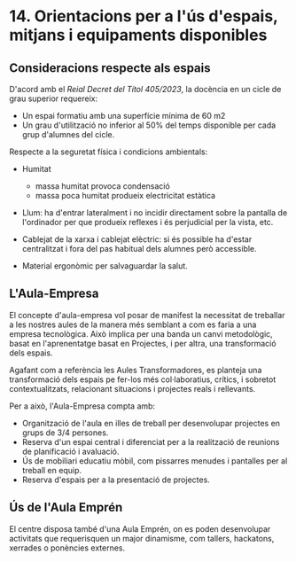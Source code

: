 # 14. Orientacions per a l'ús d'espais, mitjans i equipaments disponibles

<!-- Del que ja teniem a la plantilla-->

## Consideracions respecte als espais

D'acord amb el *Reial Decret del Títol 405/2023*, la docència en un cicle de grau superior requereix:

* Un espai formatiu amb una superfície mínima de 60 m2
* Un grau d'utilització no inferior al 50% del temps disponible per cada grup d'alumnes del cicle.

Respecte a la seguretat física i condicions ambientals:

* Humitat
    * massa humitat provoca condensació
    * massa poca humitat produeix electricitat estàtica

* Llum: ha d'entrar lateralment i no incidir directament sobre la pantalla de l'ordinador per que produeix reflexes i és perjudicial per la vista, etc.

* Cablejat de la xarxa i cablejat elèctric: si és possible ha d'estar centralitzat i fora del pas habitual dels alumnes però accessible.

* Material ergonòmic per salvaguardar la salut.

## L'Aula-Empresa

El concepte d'aula-empresa vol posar de manifest la necessitat de treballar a les nostres aules de la manera més semblant a com es faria a una empresa tecnològica. Això implica per una banda un canvi metodològic, basat en l'aprenentatge basat en Projectes, i per altra, una transformació dels espais.

Agafant com a referència les Aules Transformadores, es planteja una transformació dels espais pe fer-los més col·laboratius, crítics, i sobretot contextualitzats, relacionant situacions i projectes reals i rellevants.

Per a això, l'Aula-Empresa compta amb:

* Organització de l'aula en illes de treball per desenvolupar projectes en grups de 3/4 persones.
* Reserva d'un espai central i diferenciat per a la realització de reunions de planificació i avaluació.
* Ús de mobiliari educatiu mòbil, com pissarres menudes i pantalles per al treball en equip.
* Reserva d'espais per a la presentació de projectes.

## Ús de l'Aula Emprén

El centre disposa també d'una Aula Emprén, on es poden desenvolupar activitats que requerisquen un major dinamisme, com tallers, hackatons, xerrades o ponències externes.

<!-- 
Per a poder optimitzar els espais del centre, serà important incloure criteris clars per a coordinar l'ús compartit dels recursos entre els diferents mòduls i grups. Els espais com ara  tallers,  laboratoris,  aules  tècniques  o  àrees  especialitzades  han  d'estar adequadament organitzats i optimitzats per a dur a terme d'activitats  que  permeten aconseguir els RA. Es poden establir prioritats o protocols d'ús d'espais com les aules ATECA, EMPRÉN o altres similars. 
-->
